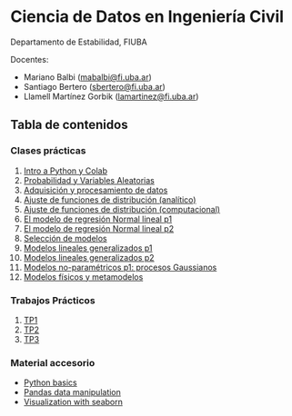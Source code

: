 # Ciencia de Datos en Ingeniería Civil
Departamento de Estabilidad, FIUBA

Docentes:
- Mariano Balbi (mabalbi@fi.uba.ar)
- Santiago Bertero (sbertero@fi.uba.ar)
- Llamell Martínez Gorbik (lamartinez@fi.uba.ar)

## Tabla de contenidos

### Clases prácticas

1. [Intro a Python y Colab](notebooks/practica_1.ipynb)
2. [Probabilidad y Variables Aleatorias](notebooks/practica_2.ipynb)
3. [Adquisición y procesamiento de datos](notebooks/practica_3.ipynb)
4. [Ajuste de funciones de distribución (analítico)](notebooks/practica_4.ipynb)
5. [Ajuste de funciones de distribución (computacional)](notebooks/practica_5.ipynb)
6. [El modelo de regresión Normal lineal p1](notebooks/practica_6.ipynb)
7. [El modelo de regresión Normal lineal p2](notebooks/practica_7.ipynb)
8. [Selección de modelos](notebooks/practica_8.ipynb)
9. [Modelos lineales generalizados p1](notebooks/practica_9.ipynb)
10. [Modelos lineales generalizados p2](notebooks/practica_10.ipynb)
11. [Modelos no-paramétricos p1: procesos Gaussianos](notebooks/practica_11.ipynb)
13. [Modelos físicos y metamodelos](notebooks/practica_13.ipynb)

### Trabajos Prácticos

1. [TP1](tps/trabajo_practico_1.ipynb)
2. [TP2](tps/trabajo_practico_2.ipynb)
3. [TP3](tps/trabajo_practico_3.ipynb)

### Material accesorio

- [Python basics](https://colab.research.google.com/github/data-psl/lectures2020/blob/master/notebooks/01_python_basics.ipynb#scrollTo=UhcbBQUiStHG)
- [Pandas data manipulation](https://colab.research.google.com/github/jakevdp/PythonDataScienceHandbook/blob/master/notebooks/03.00-Introduction-to-Pandas.ipynb)
- [Visualization with seaborn](https://colab.research.google.com/github/jakevdp/PythonDataScienceHandbook/blob/master/notebooks/04.14-Visualization-With-Seaborn.ipynb#scrollTo=V7X4ApAMkJ0t)
